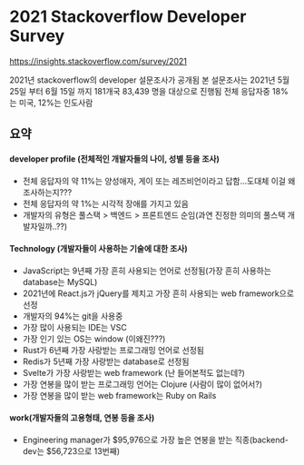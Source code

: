# 2021 Stackoverflow Developer Survey

https://insights.stackoverflow.com/survey/2021

2021년 stackoverflow의 developer 설문조사가 공개됨
본 설문조사는 2021년 5월 25일 부터 6월 15일 까지 181개국 83,439 명을 대상으로 진행됨
전체 응답자중 18%는 미국, 12%는 인도사람


## 요약

#### developer profile (전체적인 개발자들의 나이, 성별 등을 조사)
- 전체 응답자의 약 11%는 양성애자, 게이 또는 레즈비언이라고 답함...도대체 이걸 왜 조사하는지???
- 전체 응답자의 약 1%는 시각적 장애를 가지고 있음
- 개발자의 유형은 풀스택 > 백엔드 > 프론트엔드 순임(과연 진정한 의미의 풀스택 개발자일까..??)

#### Technology (개발자들이 사용하는 기술에 대한 조사)
- JavaScript는 9년째 가장 흔히 사용되는 언어로 선정됨(가장 흔히 사용하는 database는 MySQL)
- 2021년에 React.js가 jQuery를 제치고 가장 흔히 사용되는 web framework으로 선정
- 개발자의 94%는 git을 사용중
- 가장 많이 사용되는 IDE는 VSC
- 가장 인기 있는 OS는 window (이왜진???)
- Rust가 6년째 가장 사랑받는 프로그래밍 언어로 선정됨
- Redis가 5년째 가장 사랑받는 database로 선정됨
- Svelte가 가장 사랑받는 web framework (난 들어본적도 없는데?)
- 가장 연봉을 많이 받는 프로그래밍 언어는 Clojure (사람이 많이 없어서?)
- 가장 연봉을 많이 받는 web framework는 Ruby on Rails


#### work(개발자들의 고용형태, 연봉 등을 조사)
- Engineering manager가 \$95,976으로 가장 높은 연봉을 받는 직종(backend-dev는 \$56,723으로 13번째)
